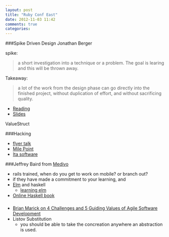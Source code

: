 ```yaml
---
layout: post
title: "Ruby Conf East"
date: 2012-11-03 11:42
comments: true
categories: 
---
```


###Spike Driven Design
Jonathan Berger

spike:
>a short investigation into a technique or a problem. The goal is learing and this will be thrown away.

Takeaway:
>a lot of the work from the design phase can go directly into the finished project, without duplication of effort, and without sacrificing quality.

  - [Reading](http://pivotallabs.com/users/jonathanpberger/blog/articles/2349-spike-driven-design)
  - [Slides](http://www.jonathanpberger.com/sdd-talk1/slides/index.html#/step-1)

ValueStruct

###Hacking 
- [flyer talk](http://www.flyertalk.com/)
- [Mile Point](http://milepoint.com/)
- [Ita software](http://www.itasoftware.com/)

###Jeffrey Baird from [Medivo](http://www.medivo.com/)
  - rails trained, when do you get to work on mobile? or branch out? 
  - if they have made a commitment to your learning, and 
  - [Elm](http://elm-lang.org/) and haskell
    - [learning elm](https://github.com/evancz/Elm/wiki)
  - [Online Haskell book](http://learnyouahaskell.com/chapters)

###
  - [Brian Marick on 4 Challenges and 5 Guiding Values of Agile Software Development](http://www.infoq.com/presentations/4-challenges-5-values)
  - Listov Substitution
    - you should be able to take the concreation anywhere an abstraction is used.